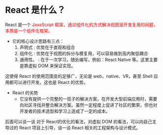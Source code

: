 # React 是什么？

React 是一个 <font color='red'>JavaScript 框架，通过组件化的方式解决视图层开发复用的问题，本质是一个组件化框架。</font>

- 它的核心设计思路有三点：
  1. 声明式 
    : 优势在于直观和组合
  2. 组件化
    : 优势在于视图的拆分与模复用，可以容易做到高内聚低耦合
  3. 通用性。
    : 在于一次学习，随处编写，例如：React Native 等。这里主要是靠虚拟 DOM 来保证实现。

这使得 React 的使用范围变的足够广，无论是 web，native、VR，甚至 Shell 应用都可以进行开发。这也是 React 的优势。

- React 的劣势
  - 它没有提供一个完整的一揽子的解决方案，在开发大型前端应用时，需要向社区寻找并整合解决方案。虽然一定程度上促进了社区的繁荣，但也对开发者的技术选型和学习上造成了一定的成本。


后面可以谈一谈 对于 React的优化的看法，对虚拟 DOM 的看法，可以向自己主导过的 React 项目上引导，谈一谈 React 相关的工程架构与设计模式。

